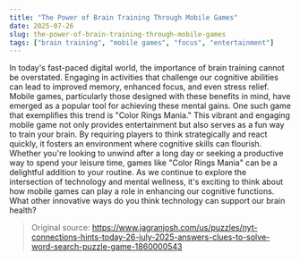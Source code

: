 ```yaml
---
title: "The Power of Brain Training Through Mobile Games"
date: 2025-07-26
slug: the-power-of-brain-training-through-mobile-games
tags: ["brain training", "mobile games", "focus", "entertainment"]
---
```

In today's fast-paced digital world, the importance of brain training cannot be overstated. Engaging in activities that challenge our cognitive abilities can lead to improved memory, enhanced focus, and even stress relief. Mobile games, particularly those designed with these benefits in mind, have emerged as a popular tool for achieving these mental gains.
One such game that exemplifies this trend is "Color Rings Mania." This vibrant and engaging mobile game not only provides entertainment but also serves as a fun way to train your brain. By requiring players to think strategically and react quickly, it fosters an environment where cognitive skills can flourish. Whether you're looking to unwind after a long day or seeking a productive way to spend your leisure time, games like "Color Rings Mania" can be a delightful addition to your routine.
As we continue to explore the intersection of technology and mental wellness, it's exciting to think about how mobile games can play a role in enhancing our cognitive functions. What other innovative ways do you think technology can support our brain health?
> Original source: https://www.jagranjosh.com/us/puzzles/nyt-connections-hints-today-26-july-2025-answers-clues-to-solve-word-search-puzzle-game-1860000543